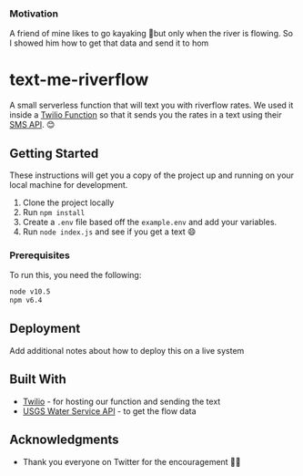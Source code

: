 


### Motivation
A friend of mine likes to go kayaking 🛶but only when the river is flowing. So I showed him how to get that data and send it to hom

# text-me-riverflow

A small serverless function that will text you with riverflow rates. We used it inside a [Twilio Function](https://www.twilio.com/functions) so that it sends you the rates in a text using their [SMS API](https://www.twilio.com/docs/sms/api). 😊

## Getting Started

These instructions will get you a copy of the project up and running on your local machine for development.

1. Clone the project locally
2. Run `npm install`
3. Create a `.env` file based off the `example.env` and add your variables.
4. Run `node index.js` and see if you get a text 😄

### Prerequisites

To run this, you need the following:

```bash
node v10.5
npm v6.4
```

## Deployment

Add additional notes about how to deploy this on a live system

## Built With

* [Twilio](http://www.twilio.com) - for hosting our function and sending the text
* [USGS Water Service API](https://waterservices.usgs.gov/) - to get the flow data


## Acknowledgments

* Thank you everyone on Twitter for the encouragement 🙌🏼
